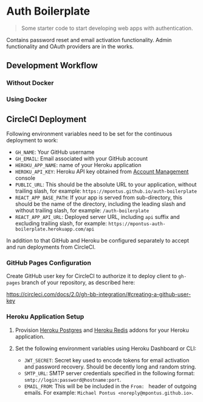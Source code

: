 # Auth Boilerplate

> Some starter code to start developing web apps with authentication.

Contains password reset and email activation functionality. Admin functionality and OAuth providers are in the works.

## Development Workflow

### Without Docker



### Using Docker


## CircleCI Deployment

Following environment variables need to be set for the continuous deployment to work:

- `GH_NAME`: Your GitHub username
- `GH_EMAIL`: Email associated with your GitHub account
- `HEROKU_APP_NAME`: name of your Heroku application
- `HEROKU_API_KEY`: Heroku API key obtained from [Account Management](https://dashboard.heroku.com/account/applications) console
- `PUBLIC_URL`: This should be the absolute URL to your application, without trailing slash, for example: `https://mpontus.github.io/auth-boilerplate`
- `REACT_APP_BASE_PATH`: If your app is served from sub-directory, this should be the name of the directory, including the leading slash and without trailing slash, for example: `/auth-boilerplate`
- `REACT_APP_API_URL`: Deployed server URL, including `api` suffix and excluding trailing slash, for example: `https://mpontus-auth-boilerplate.herokuapp.com/api`

In addition to that GitHub and Heroku be configured separately to accept and run deployments from CircleCI.

### GitHub Pages Configuration

Create GitHub user key for CircleCI to authorize it to deploy client to `gh-pages` branch of your repository, as described here:

https://circleci.com/docs/2.0/gh-bb-integration/#creating-a-github-user-key

### Heroku Application Setup

1. Provision [Heroku Postgres](https://elements.heroku.com/addons/heroku-postgresql) and [Heroku Redis](https://elements.heroku.com/addons/heroku-redis) addons for your Heroku application.

2. Set the following environment variables using Heroku Dashboard or CLI:

	- `JWT_SECRET`: Secret key used to encode tokens for email activation and password recovery. Should be decently long and random string.
   - `SMTP_URL`: SMTP server credentials specified in the following format: `smtp://login:password@hostname:port`.
   - `EMAIL_FROM`: This will be be included in the `From: ` header of outgoing emails. For example: `Michael Pontus <noreply@mpontus.github.io>`.

